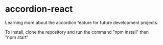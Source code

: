 # accordion-react

Learning more about the accordion feature for future development projects.

To install, clone the repository and run the command "npm install" then "npm start"
